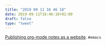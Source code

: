 ```yaml
---
title: "2019 09 11 16 46 18"
date: 2019-09-11T16:46:18+02:00
draft: false
type: "tweet"
---
```

[Publishing org-mode notes as a website](https://blog.jft.rocks/emacs/orgmode-publishing.html). `#emacs`
